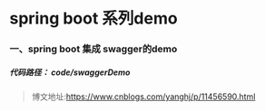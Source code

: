 
# spring boot 系列demo
### 一、spring boot 集成 swagger的demo
##### 代码路径： code/swaggerDemo

> 博文地址:https://www.cnblogs.com/yanghj/p/11456590.html

